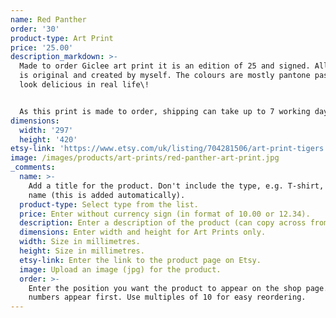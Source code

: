 ```yaml
---
name: Red Panther
order: '30'
product-type: Art Print
price: '25.00'
description_markdown: >-
  Made to order Giclee art print it is an edition of 25 and signed. All artwork
  is original and created by myself. The colours are mostly pantone pastels and
  look delicious in real life\!


  As this print is made to order, shipping can take up to 7 working days.
dimensions:
  width: '297'
  height: '420'
etsy-link: 'https://www.etsy.com/uk/listing/704281506/art-print-tigers'
image: /images/products/art-prints/red-panther-art-print.jpg
_comments:
  name: >-
    Add a title for the product. Don't include the type, e.g. T-shirt, in the
    name (this is added automatically).
  product-type: Select type from the list.
  price: Enter without currency sign (in format of 10.00 or 12.34).
  description: Enter a description of the product (can copy across from Etsy).
  dimensions: Enter width and height for Art Prints only.
  width: Size in millimetres.
  height: Size in millimetres.
  etsy-link: Enter the link to the product page on Etsy.
  image: Upload an image (jpg) for the product.
  order: >-
    Enter the position you want the product to appear on the shop page. Lower
    numbers appear first. Use multiples of 10 for easy reordering.
---
```

